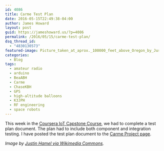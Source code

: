 ```yaml
---
id: 4086
title: Carme Test Plan
date: 2016-05-15T22:49:38-04:00
author: James Howard
layout: post
guid: https://jameshoward.us/?p=4086
permalink: /2016/05/15/carme-test-plan/
dsq_thread_id:
  - "4830130573"
featured-image: Picture_taken_at_aprox._100000_feet_above_Oregon_by_Justin_Hamel_and_Chris_Thompson-800x525.jpg
categories:
  - Blog
tags:
  - amateur radio
  - arduino
  - BeaABH
  - Carme
  - ChaseKBH
  - GPS
  - high-altitude balloons
  - K3JPH
  - RF engineering
  - space robots
---
```

This week in the [Coursera IoT Capstone Course](https://www.coursera.org/learn/internet-of-things-project/home/welcome), we had to complete a test plan document.  The plan had to include both component and integration testing.  I have posted the test plan document to the [Carme Project page](https://jameshoward.us/projects/carme/).

_Image by [Justin Hamel via Wikimedia Commons](https://commons.wikimedia.org/wiki/File:Picture_taken_at_aprox._100,000_feet_above_Oregon_by_Justin_Hamel_and_Chris_Thompson.jpg)._
